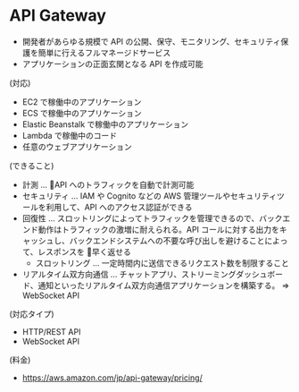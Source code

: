 # API Gateway

- 開発者があらゆる規模で API の公開、保守、モニタリング、セキュリティ保護を簡単に行えるフルマネージドサービス
- アプリケーションの正面玄関となる API を作成可能

(対応)

- EC2 で稼働中のアプリケーション
- ECS で稼働中のアプリケーション
- Elastic Beanstalk で稼働中のアプリケーション
- Lambda で稼働中のコード
- 任意のウェブアプリケーション

(できること)

- 計測 ... API へのトラフィックを自動で計測可能
- セキュリティ ... IAM や Cognito などの AWS 管理ツールやセキュリティツールを利用して、API へのアクセス認証ができる
- 回復性 ... スロットリングによってトラフィックを管理できるので、バックエンド動作はトラフィックの激増に耐えられる。API コールに対する出力をキャッシュし、バックエンドシステムへの不要な呼び出しを避けることによって、レスポンスを  早く返せる
  - スロットリング ... 一定時間内に送信できるリクエスト数を制限すること
- リアルタイム双方向通信 ... チャットアプリ、ストリーミングダッシュボード、通知といったリアルタイム双方向通信アプリケーションを構築する。 => WebSocket API

(対応タイプ)

- HTTP/REST API
- WebSocket API

(料金)

- https://aws.amazon.com/jp/api-gateway/pricing/
